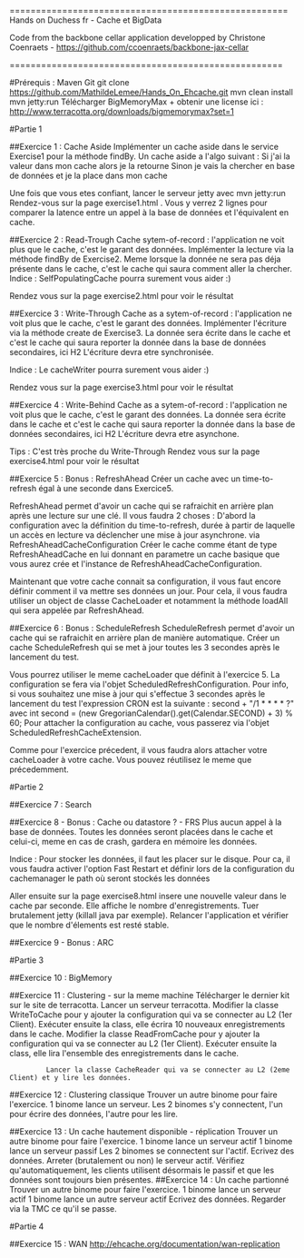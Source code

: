 =====================================================
Hands on Duchess fr - Cache et BigData

Code from the backbone cellar application developped by Christone Coenraets - https://github.com/ccoenraets/backbone-jax-cellar

====================================================

#Prérequis :
    Maven
    Git
    git clone https://github.com/MathildeLemee/Hands_On_Ehcache.git
    mvn clean install
    mvn jetty:run
    Télécharger BigMemoryMax  + obtenir une license ici : http://www.terracotta.org/downloads/bigmemorymax?set=1
    
#Partie 1

##Exercice 1 :  Cache Aside
Implémenter un cache aside dans le service Exercise1 pour la méthode findBy.
Un cache aside a l'algo suivant :
Si j'ai la valeur dans mon cache alors je la retourne
Sinon je vais la chercher en base de données et je la place dans mon cache

Une fois que vous etes confiant, lancer le serveur jetty avec mvn jetty:run
Rendez-vous sur la page exercise1.html  .
Vous y verrez 2 lignes pour comparer la latence entre un appel à la base de données et l'équivalent en cache.


##Exercice 2 :  Read-Trough
Cache sytem-of-record : l'application ne voit plus que le cache, c'est le garant des données.
Implémenter la lecture via la méthode findBy de Exercise2. Meme lorsque la donnée ne sera pas déja présente dans le cache,
c'est le cache qui saura comment aller la chercher.
Indice : SelfPopulatingCache pourra surement vous aider :)


Rendez vous sur la page exercise2.html pour voir le résultat

##Exercice 3 : Write-Through
Cache as a sytem-of-record : l'application ne voit plus que le cache, c'est le garant des données.
Implémenter l'écriture via la méthode create de Exercise3. La donnée sera écrite dans le cache et c'est le cache qui saura reporter la donnée dans la base de données secondaires, ici H2
L'écriture devra etre synchronisée.
 
Indice : Le cacheWriter pourra surement vous aider :)
 
Rendez vous sur la page exercise3.html pour voir le résultat

##Exercice 4 : Write-Behind
Cache as a sytem-of-record : l'application ne voit plus que le cache, c'est le garant des données.
La donnée sera écrite dans le cache et c'est le cache qui saura reporter la donnée dans la base de données secondaires, ici H2
L'écriture devra etre asynchone.

Tips : C'est très proche du Write-Through
Rendez vous sur la page exercise4.html pour voir le résultat


##Exercice 5 : Bonus : RefreshAhead
Créer un cache avec un time-to-refresh égal à une seconde dans Exercice5.

RefreshAhead permet d'avoir un cache qui se rafraichit en arrière plan après une lecture sur une clé.
Il vous faudra 2 choses :
D'abord la configuration avec la définition du time-to-refresh, durée à partir de laquelle un accès en lecture va déclencher une mise à jour asynchrone.
via RefreshAheadCacheConfiguration
Créer le cache comme étant de type RefreshAheadCache en lui donnant en parametre un cache basique que vous aurez crée et l'instance de  RefreshAheadCacheConfiguration.

Maintenant que votre cache connait sa configuration, il vous faut encore définir comment il va mettre ses données un jour.
Pour cela, il vous faudra utiliser un object de classe CacheLoader et notamment la méthode loadAll qui sera appelée par RefreshAhead.


##Exercice 6 : Bonus : ScheduleRefresh
ScheduleRefresh permet d'avoir un cache qui se rafraichit en arrière plan de manière automatique.
Créer un cache ScheduleRefresh qui se met à jour toutes les 3 secondes après le lancement du test.

Vous pourrez utiliser le meme cacheLoader que définit à l'exercice 5.
La configuration se fera via l'objet ScheduledRefreshConfiguration.
 Pour info, si vous souhaitez une mise à jour qui s'effectue 3 secondes après le lancement du test l'expression CRON
 est la suivante : second + "/1 * * * * ?" avec  int second = (new GregorianCalendar().get(Calendar.SECOND) + 3) % 60;
  Pour attacher la configuration au cache, vous passerez via l'objet  ScheduledRefreshCacheExtension.

  Comme pour l'exercice précedent, il vous faudra alors attacher votre cacheLoader à votre cache. Vous pouvez réutilisez le meme que précedemment.



#Partie 2

##Exercice 7 : Search

##Exercice 8 - Bonus : Cache ou datastore ? - FRS
Plus aucun appel à la base de données.
Toutes les données seront placées dans le cache et celui-ci, meme en cas de crash, gardera en mémoire les données.

Indice : Pour stocker les données, il faut les placer sur le disque. Pour ca, il vous faudra activer l'option Fast Restart
et définir lors de la configuration du cachemanager le path où seront stockés les données

Aller ensuite sur la page exercise8.html insere une nouvelle valeur dans le cache par seconde. Elle affiche le nombre d'enregistrements.
Tuer brutalement jetty (killall java par exemple).
Relancer l'application et vérifier que le nombre d'élements est resté stable.


##Exercice 9 - Bonus : ARC

#Partie 3

##Exercice 10 : BigMemory

##Exercice 11 : Clustering - sur la meme machine
             Télécharger le dernier kit sur le site de terracotta.
             Lancer un serveur terracotta.
             Modifier la classe WriteToCache pour y ajouter la configuration qui va se connecter au L2 (1er Client). Exécuter ensuite la class, elle écrira 10 nouveaux enregistrements dans le cache.
             Modifier la classe ReadFromCache pour y ajouter la configuration qui va se connecter au L2 (1er Client). Exécuter ensuite la class, elle lira l'ensemble des enregistrements dans le cache.

             Lancer la classe CacheReader qui va se connecter au L2 (2eme Client) et y lire les données.

##Exercice 12 : Clustering classique
              Trouver un autre binome pour faire l'exercice.
              1 binome lance un serveur.
              Les 2 binomes s'y connectent, l'un pour écrire des données, l'autre pour les lire.

##Exercice 13 : Un cache hautement disponible - réplication
              Trouver un autre binome pour faire l'exercice.
              1 binome lance un serveur actif
              1 binome lance un serveur passif
              Les 2 binomes se connectent sur l'actif.
              Ecrivez des données.
              Arreter (brutalement ou non) le serveur actif.
              Vérifiez qu'automatiquement, les clients utilisent désormais le passif et que les données sont toujours bien
               présentes.
##Exercice 14 : Un cache partionné
             Trouver un autre binome pour faire l'exercice.
             1 binome lance un serveur actif
             1 binome lance un autre serveur actif
             Ecrivez des données.
             Regarder via la TMC ce qu'il se passe.


#Partie 4

##Exercice 15  : WAN http://ehcache.org/documentation/wan-replication

